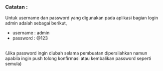 <h3>Catatan : </h3>
Untuk username dan password yang digunakan pada aplikasi bagian login admin adalah sebagai berikut,
<br>
<ul>
  <li>username : admin</li>
   <li>password : @123</li>
</ul>
<br>
(Jika password ingin diubah selama pembuatan dipersilahkan namun apabila ingin push tolong konfirmasi atau kembalikan password seperti semula)
